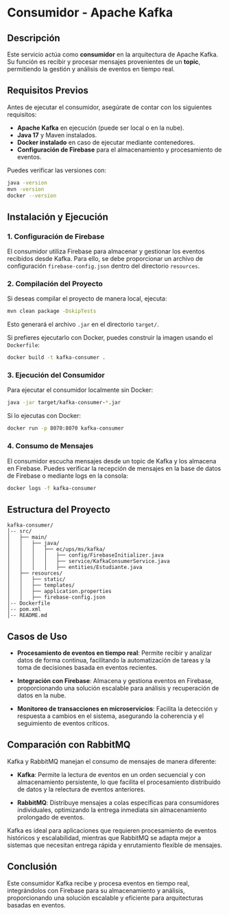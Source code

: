 # Consumidor - Apache Kafka

## **Descripción**

Este servicio actúa como **consumidor** en la arquitectura de Apache Kafka. Su función es recibir y procesar mensajes provenientes de un **topic**, permitiendo la gestión y análisis de eventos en tiempo real.

## **Requisitos Previos**

Antes de ejecutar el consumidor, asegúrate de contar con los siguientes requisitos:

- **Apache Kafka** en ejecución (puede ser local o en la nube).
- **Java 17** y Maven instalados.
- **Docker instalado** en caso de ejecutar mediante contenedores.
- **Configuración de Firebase** para el almacenamiento y procesamiento de eventos.

Puedes verificar las versiones con:

```sh
java -version
mvn -version
docker --version
```

## **Instalación y Ejecución**

### **1. Configuración de Firebase**

El consumidor utiliza Firebase para almacenar y gestionar los eventos recibidos desde Kafka. Para ello, se debe proporcionar un archivo de configuración `firebase-config.json` dentro del directorio `resources`.

### **2. Compilación del Proyecto**

Si deseas compilar el proyecto de manera local, ejecuta:

```sh
mvn clean package -DskipTests
```

Esto generará el archivo `.jar` en el directorio `target/`.

Si prefieres ejecutarlo con Docker, puedes construir la imagen usando el `Dockerfile`:

```sh
docker build -t kafka-consumer .
```

### **3. Ejecución del Consumidor**

Para ejecutar el consumidor localmente sin Docker:

```sh
java -jar target/kafka-consumer-*.jar
```

Si lo ejecutas con Docker:

```sh
docker run -p 8070:8070 kafka-consumer
```

### **4. Consumo de Mensajes**

El consumidor escucha mensajes desde un topic de Kafka y los almacena en Firebase. Puedes verificar la recepción de mensajes en la base de datos de Firebase o mediante logs en la consola:

```sh
docker logs -f kafka-consumer
```

## **Estructura del Proyecto**
```
kafka-consumer/
│-- src/
│   ├── main/
│   │   ├── java/
│   │   │   ├── ec/ups/ms/kafka/
│   │   │   │   ├── config/FirebaseInitializer.java
│   │   │   │   ├── service/KafkaConsumerService.java
│   │   │   │   ├── entities/Estudiante.java
│   ├── resources/
│   │   ├── static/
│   │   ├── templates/
│   │   ├── application.properties
│   │   ├── firebase-config.json
│-- Dockerfile
│-- pom.xml
│-- README.md
```

## **Casos de Uso**

- **Procesamiento de eventos en tiempo real**: Permite recibir y analizar datos de forma continua, facilitando la automatización de tareas y la toma de decisiones basada en eventos recientes.

- **Integración con Firebase**: Almacena y gestiona eventos en Firebase, proporcionando una solución escalable para análisis y recuperación de datos en la nube.

- **Monitoreo de transacciones en microservicios**: Facilita la detección y respuesta a cambios en el sistema, asegurando la coherencia y el seguimiento de eventos críticos.

## **Comparación con RabbitMQ**

Kafka y RabbitMQ manejan el consumo de mensajes de manera diferente:

- **Kafka**: Permite la lectura de eventos en un orden secuencial y con almacenamiento persistente, lo que facilita el procesamiento distribuido de datos y la relectura de eventos anteriores.

- **RabbitMQ**: Distribuye mensajes a colas específicas para consumidores individuales, optimizando la entrega inmediata sin almacenamiento prolongado de eventos.

Kafka es ideal para aplicaciones que requieren procesamiento de eventos históricos y escalabilidad, mientras que RabbitMQ se adapta mejor a sistemas que necesitan entrega rápida y enrutamiento flexible de mensajes.

## **Conclusión**

Este consumidor Kafka recibe y procesa eventos en tiempo real, integrándolos con Firebase para su almacenamiento y análisis, proporcionando una solución escalable y eficiente para arquitecturas basadas en eventos.

